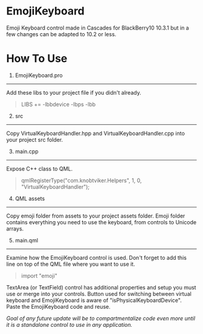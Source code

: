 EmojiKeyboard
=============

Emoji Keyboard control made in Cascades for BlackBerry10 10.3.1 but in a few changes can be adapted to 10.2 or less.

How To Use
====================
1. EmojiKeyboard.pro
---------------------
Add these libs to your project file if you didn't already. 
<blockquote>LIBS += -lbbdevice -lbps -lbb</blockquote>

2. src
---------------------
Copy VirtualKeyboardHandler.hpp and VirtualKeyboardHandler.cpp into your project src folder.

3. main.cpp
---------------------
Expose C++ class to QML.
<blockquote>qmlRegisterType<VirtualKeyboardHandler>("com.knobtviker.Helpers", 1, 0, "VirtualKeyboardHandler");</blockquote>

4. QML assets
---------------------
Copy emoji folder from assets to your project assets folder. Emoji folder contains everything you need to use the keyboard, from controls to Unicode arrays.

5. main.qml
---------------------
Examine how the EmojiKeyboard control is used.
Don't forget to add this line on top of the QML file where you want to use it.
<blockquote>import "emoji"</blockquote>
TextArea (or TextField) control has additional properties and setup you must use or merge into your controls.
Button used for switching between virtual keyboard and EmojiKeyboard is aware of "isPhysicalKeyboardDevice".
Paste the EmojiKeyboard code and reuse.


*Goal of any future update will be to compartmentalize code even more until it is a standalone control to use in any application.*
